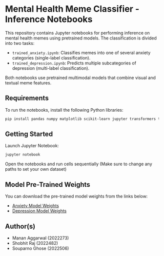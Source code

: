 # Mental Health Meme Classifier - Inference Notebooks

This repository contains Jupyter notebooks for performing inference on mental health memes using pretrained models. The classification is divided into two tasks:

- `trained_anxiety.ipynb`: Classifies memes into one of several anxiety categories (single-label classification).
- `trained_depression.ipynb`: Predicts multiple subcategories of depression (multi-label classification).

Both notebooks use pretrained multimodal models that combine visual and textual meme features.

## Requirements

To run the notebooks, install the following Python libraries:

```bash
pip install pandas numpy matplotlib scikit-learn jupyter transformers torch torchvision tqdm pillow
```

## Getting Started

Launch Jupyter Notebook:

```bash
jupyter notebook
```

Open the notebooks and run cells sequentially (Make sure to change any paths to set your own dataset)

## Model Pre-Trained Weights

You can download the pre-trained model weights from the links below:

- [Anxiety Model Weights](https://drive.google.com/file/d/16mIkJvgao_jahdWoyE-FD5NDste2pY34/view?usp=sharing)
- [Depression Model Weights](https://drive.google.com/file/d/1WGVLdLLJmz5aRu7Xj175sIul4ViqA6Dp/view?usp=sharing)

## Author(s)

- Manan Aggarwal (2022273)
- Shobhit Raj (2022482)
- Souparno Ghose (2022506)
